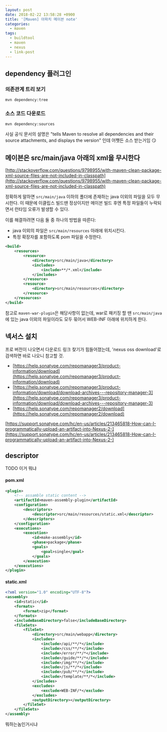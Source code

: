 ```yaml
---
layout: post
date: 2018-02-22 13:58:28 +0900
title: '[Maven] 아파치 메이븐 note'
categories:
  - maven
tags:
  - buildtool
  - maven
  - nexus
  - link-post
---
```



## dependency 플러그인 



### 의존관계 트리 보기

```
mvn dependency:tree
```

### 소스 코드 다운로드

```
mvn dependency:sources
```

사실 공식 문서의 설명은 "tells Maven to resolve all dependencies and their source attachments, and displays the version" 인데 어쨋든 소스 받는거임 😏


## 메이븐은 src/main/java 아래의 xml을 무시한다

[http://stackoverflow.com/questions/9798955/with-maven-clean-package-xml-source-files-are-not-included-in-classpath](http://stackoverflow.com/questions/9798955/with-maven-clean-package-xml-source-files-are-not-included-in-classpath)


정확하게 말하면 `src/main/java` 이하의 폴더에 존재하는 java 이외의 파일을 모두 무시한다. 이 때문에 이클립스 빌드땐 정상이지만 메이븐 빌드 후엔 특정 파일들이 누락되면서 런타임 오류가 발생할 수 있다.

이를 해결하려면 다음 둘 중 하나의 방법을 따른다:

- java 이외의 파일은 `src/main/resources` 아래에 위치시킨다.
- 특정 확장자를 포함하도록 pom 파일을 수정한다.

```xml
<build>
    <resources>
        <resource>
            <directory>src/main/java</directory>
            <includes>
                <include>**/*.xml</include>
            </includes>
        </resource>
        <resource>
            <directory>src/main/resources</directory>
        </resource>
    </resources>
</build>
```

참고로 `maven-war-plugin`은 해당사항이 없는데, war로 패키징 할 땐 `src/main/java`에 있는 java 이외의 파일이라도 모두 묶어서 WEB-INF 아래에 위치하게 한다.


## 넥서스 설치

프로 버전이 나오면서 다운로드 링크 찾기가 힘들어졌는데, 'nexus oss download'로 검색하면 바로 나오니 참고할 것.

- [https://help.sonatype.com/repomanager3/product-information/download](https://help.sonatype.com/repomanager3/product-information/download)
- [https://help.sonatype.com/repomanager3/product-information/download/download-archives---repository-manager-3](https://help.sonatype.com/repomanager3/product-information/download/download-archives---repository-manager-3)
- [https://help.sonatype.com/repomanager2/download](https://help.sonatype.com/repomanager2/download)


[https://support.sonatype.com/hc/en-us/articles/213465818-How-can-I-programmatically-upload-an-artifact-into-Nexus-2-](https://support.sonatype.com/hc/en-us/articles/213465818-How-can-I-programmatically-upload-an-artifact-into-Nexus-2-)


## descriptor

TODO 이거 뭐냐

#### pom.xml

```xml
<plugin>
    <!-- assamble static content -->
    <artifactId>maven-assembly-plugin</artifactId>
    <configuration>
        <descriptors>
            <descriptor>src/main/resources/static.xml</descriptor>
        </descriptors>
    </configuration>
    <executions>
        <execution>
            <id>make-assembly</id>
            <phase>package</phase>
            <goals>
                <goal>single</goal>
            </goals>
        </execution>
    </executions>
</plugin>
```

#### static.xml

```xml
<?xml version="1.0" encoding="UTF-8"?>
<assembly>
    <id>static</id>
    <formats>
        <format>zip</format>
    </formats>
    <includeBaseDirectory>false</includeBaseDirectory>
    <fileSets>
        <fileSet>
            <directory>src/main/webapp</directory>
            <includes>
                <include>/api/**/*</include>
                <include>/css/**/*</include>
                <include>/error/**/*</include>
                <include>/guide/**/*</include>
                <include>/img/**/*</include>
                <include>/js/**/*</include>
                <include>/pub/**/*</include>
                <include>/template/**/*</include>
            </includes>
            <excludes>
                <exclude>WEB-INF/*</exclude>
            </excludes>
            <outputDirectory></outputDirectory>
        </fileSet>
    </fileSets>
</assembly>
```

뭐하는놈인거시냐
